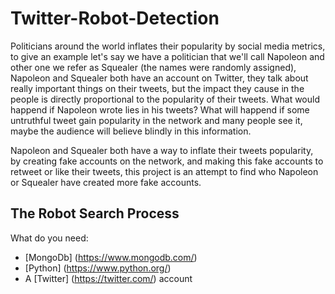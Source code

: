 # Twitter-Robot-Detection

Politicians around the world inflates their popularity by social media metrics, to give an example
let's say we have a politician that we'll call Napoleon and other one we refer as Squealer (the names
were randomly assigned), Napoleon and Squealer both have an account on Twitter, they talk about really
important things on their tweets, but the impact they cause in the people is directly proportional to the
popularity of their tweets. What would happend if Napoleon wrote lies in his tweets? What will happend if some
untruthful tweet gain popularity in the network and many people see it, maybe the audience will believe blindly in
this information.

Napoleon and Squealer both have a way to inflate their tweets popularity, by creating fake accounts on the 
network, and making this fake accounts to retweet or like their tweets, this project is an attempt to find 
who Napoleon or Squealer have created more fake accounts.

## The Robot Search Process

What do you need:

* [MongoDb] (https://www.mongodb.com/)
* [Python] (https://www.python.org/)
* A [Twitter] (https://twitter.com/) account

